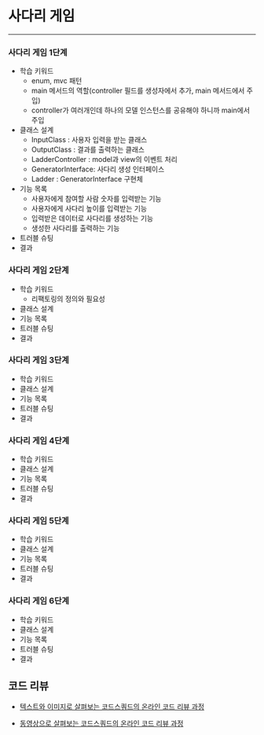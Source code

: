 # 사다리 게임
---------------

### 사다리 게임 1단계
* 학습 키워드
    * enum, mvc 패턴
    * main 메서드의 역할(controller 필드를 생성자에서 추가, main 메서드에서 주입)
    * controller가 여러개인데 하나의 모델 인스턴스를 공유해야 하니까 main에서 주입
* 클래스 설계
    * InputClass : 사용자 입력을 받는 클래스
    * OutputClass : 결과를 출력하는 클래스
    * LadderController : model과 view의 이벤트 처리
    * GeneratorInterface: 사다리 생성 인터페이스
    * Ladder : GeneratorInterface 구현체
* 기능 목록
    * 사용자에게 참여할 사람 숫자를 입력받는 기능
    * 사용자에게 사다리 높이를 입력받는 기능
    * 입력받은 데이터로 사다리를 생성하는 기능
    * 생성한 사다리를 출력하는 기능
* 트러블 슈팅
* 결과

### 사다리 게임 2단계
* 학습 키워드
    * 리팩토링의 정의와 필요성
* 클래스 설계
* 기능 목록
* 트러블 슈팅
* 결과

### 사다리 게임 3단계
* 학습 키워드
* 클래스 설계
* 기능 목록
* 트러블 슈팅
* 결과

### 사다리 게임 4단계
* 학습 키워드
* 클래스 설계
* 기능 목록
* 트러블 슈팅
* 결과

### 사다리 게임 5단계
* 학습 키워드
* 클래스 설계
* 기능 목록
* 트러블 슈팅
* 결과

### 사다리 게임 6단계
* 학습 키워드
* 클래스 설계
* 기능 목록
* 트러블 슈팅
* 결과

## 코드 리뷰

* [텍스트와 이미지로 살펴보는 코드스쿼드의 온라인 코드 리뷰 과정](https://github.com/code-squad/codesquad-docs/blob/master/codereview/README.md)

* [동영상으로 살펴보는 코드스쿼드의 온라인 코드 리뷰 과정](https://youtube.com/watch?v=lFinZfu3QO0&si=EnSIkaIECMiOmarE)
